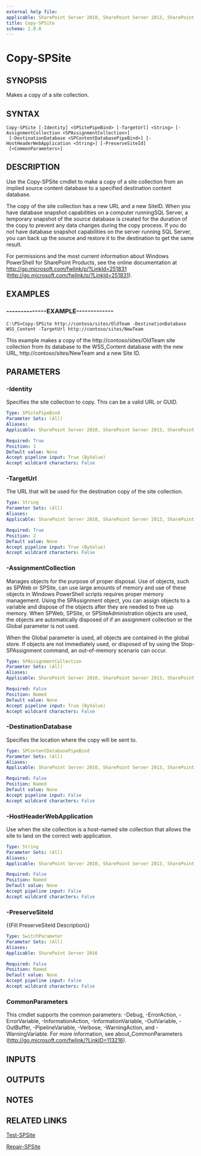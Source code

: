 ```yaml
---
external help file: 
applicable: SharePoint Server 2010, SharePoint Server 2013, SharePoint Server 2016
title: Copy-SPSite
schema: 2.0.0
---
```


# Copy-SPSite

## SYNOPSIS

Makes a copy of a site collection.



## SYNTAX

```
Copy-SPSite [-Identity] <SPSitePipeBind> [-TargetUrl] <String> [-AssignmentCollection <SPAssignmentCollection>]
 [-DestinationDatabase <SPContentDatabasePipeBind>] [-HostHeaderWebApplication <String>] [-PreserveSiteId]
 [<CommonParameters>]
```

## DESCRIPTION
Use the Copy-SPSite cmdlet to make a copy of a site collection from an implied source content database to a specified destination content database.

The copy of the site collection has a new URL and a new SiteID.
When you have database snapshot capabilities on a computer runningSQL Server, a temporary snapshot of the source database is created for the duration of the copy to prevent any data changes during the copy process.
If you do not have database snapshot capabilities on the server running SQL Server, you can back up the source and restore it to the destination to get the same result.

For permissions and the most current information about Windows PowerShell for SharePoint Products, see the online documentation at http://go.microsoft.com/fwlink/p/?LinkId=251831 (http://go.microsoft.com/fwlink/p/?LinkId=251831).

## EXAMPLES

### --------------EXAMPLE------------- 
```
C:\PS>Copy-SPSite http://contoso/sites/OldTeam -DestinationDatabase WSS_Content -TargetUrl http://contoso/sites/NewTeam
```

This example makes a copy of the http://contoso/sites/OldTeam site collection from its database to the WSS_Content database with the new URL, http://contoso/sites/NewTeam and a new Site ID.

## PARAMETERS

### -Identity
Specifies the site collection to copy.
This can be a valid URL or GUID.

```yaml
Type: SPSitePipeBind
Parameter Sets: (All)
Aliases: 
Applicable: SharePoint Server 2010, SharePoint Server 2013, SharePoint Server 2016

Required: True
Position: 1
Default value: None
Accept pipeline input: True (ByValue)
Accept wildcard characters: False
```

### -TargetUrl
The URL that will be used for the destination copy of the site collection.

```yaml
Type: String
Parameter Sets: (All)
Aliases: 
Applicable: SharePoint Server 2010, SharePoint Server 2013, SharePoint Server 2016

Required: True
Position: 2
Default value: None
Accept pipeline input: True (ByValue)
Accept wildcard characters: False
```

### -AssignmentCollection
Manages objects for the purpose of proper disposal.
Use of objects, such as SPWeb or SPSite, can use large amounts of memory and use of these objects in Windows PowerShell scripts requires proper memory management.
Using the SPAssignment object, you can assign objects to a variable and dispose of the objects after they are needed to free up memory.
When SPWeb, SPSite, or SPSiteAdministration objects are used, the objects are automatically disposed of if an assignment collection or the Global parameter is not used.

When the Global parameter is used, all objects are contained in the global store.
If objects are not immediately used, or disposed of by using the Stop-SPAssignment command, an out-of-memory scenario can occur.

```yaml
Type: SPAssignmentCollection
Parameter Sets: (All)
Aliases: 
Applicable: SharePoint Server 2010, SharePoint Server 2013, SharePoint Server 2016

Required: False
Position: Named
Default value: None
Accept pipeline input: True (ByValue)
Accept wildcard characters: False
```

### -DestinationDatabase
Specifies the location where the copy will be sent to.

```yaml
Type: SPContentDatabasePipeBind
Parameter Sets: (All)
Aliases: 
Applicable: SharePoint Server 2010, SharePoint Server 2013, SharePoint Server 2016

Required: False
Position: Named
Default value: None
Accept pipeline input: False
Accept wildcard characters: False
```

### -HostHeaderWebApplication
Use when the site collection is a host-named site collection that allows the site to land on the correct web application.

```yaml
Type: String
Parameter Sets: (All)
Aliases: 
Applicable: SharePoint Server 2010, SharePoint Server 2013, SharePoint Server 2016

Required: False
Position: Named
Default value: None
Accept pipeline input: False
Accept wildcard characters: False
```

### -PreserveSiteId
{{Fill PreserveSiteId Description}}

```yaml
Type: SwitchParameter
Parameter Sets: (All)
Aliases: 
Applicable: SharePoint Server 2016

Required: False
Position: Named
Default value: None
Accept pipeline input: False
Accept wildcard characters: False
```

### CommonParameters
This cmdlet supports the common parameters: -Debug, -ErrorAction, -ErrorVariable, -InformationAction, -InformationVariable, -OutVariable, -OutBuffer, -PipelineVariable, -Verbose, -WarningAction, and -WarningVariable. For more information, see about_CommonParameters (http://go.microsoft.com/fwlink/?LinkID=113216).

## INPUTS

## OUTPUTS

## NOTES

## RELATED LINKS

[Test-SPSite]()

[Repair-SPSite]()

